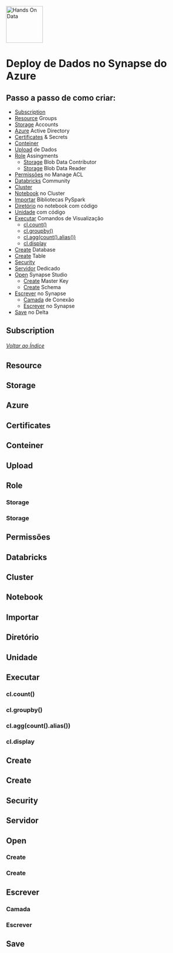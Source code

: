 <img src="C:/Users/Usuario/Desktop/Lenovo Files/Richard Araujo/1_Preparacao_de_Dados/Imagens/logo.png" alt="Hands On Data" style="height: 100px; width:100px;"/>

# Deploy de Dados no Synapse do Azure
## Passo a passo de como criar:
- [Subscription](README.md#Subscription)
- [Resource](README.md#Resource) Groups
- [Storage](README.md#Storage) Accounts
- [Azure](README.md#Azure) Active Directory
- [Certificates](README.md#Certificates) & Secrets
- [Conteiner](README.md#Conteiner)
- [Upload](README.md#Upload) de Dados
- [Role](README.md#Role) Assingments
  - [Storage](README.md#Storage) Blob Data Contributor
  - [Storage](README.md#Storage) Blob Data Reader
- [Permissões](README.md#Permissões) no Manage ACL
- [Databricks](README.md#Databricks) Community
- [Cluster](README.md#Cluster)
- [Notebook](README.md#Notebook) no Cluster
- [Importar](README.md#Importar) Bibliotecas PySpark
- [Diretório](README.md#Diretório) no notebook com código
- [Unidade](README.md#Unidade) com código
- [Executar](README.md#Executar) Comandos de Visualização
  - [cl.count()](README.md#cl.count())
  - [cl.groupby()](README.md#cl.groupby())
  - [cl.agg(count().alias())](README.md#cl.agg(count().alias()))
  - [cl.display](README.md#cl.display)
- [Create](README.md#Create) Database
- [Create](README.md#Create) Table
- [Security](README.md#Security)
- [Servidor](README.md#Servidor) Dedicado
- [Open](README.md#Open) Synapse Studio
  - [Create](README.md#Create) Master Key
  - [Create](README.md#Create) Schema
- [Escrever](README.md#Escrever) no Synapse
  - [Camada](README.md#Camada) de Conexão
  - [Escrever](README.md#Escrever) no Synapse
- [Save](README.md#Save) no Delta


## Subscription

###### [Voltar ao Índice](README.md#Índice)

## Resource

## Storage

## Azure

## Certificates

## Conteiner

## Upload

## Role

### Storage

### Storage

## Permissões

## Databricks

## Cluster

## Notebook

## Importar

## Diretório

## Unidade

## Executar

### cl.count()

### cl.groupby()

### cl.agg(count().alias())

### cl.display

## Create
 
## Create

## Security

## Servidor

## Open

### Create

### Create

## Escrever

### Camada

### Escrever

## Save



